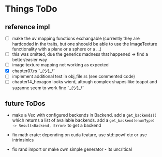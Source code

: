 # Things ToDo

## reference impl
- [ ] make the uv mapping functions exchangable (currently they are hardcoded in the traits, but one shoould be able to use the ImageTexture functionality with a plane or a sphere or a ...)
- [ ] this was omitted, due the generics madness that happened -> find a better/easier way
- [ ] image texture mapping not working as expected
- [x] chapter07.rs ¯\_(ツ)_/¯
- [ ] implement additional test in obj_file.rs (see commented code)
- [ ] chapter14_hexagon looks wierd, altough complex shapes like teapot and suzanne seem to work fine   ¯\_(ツ)_/¯

## future ToDos

- make a Vec with configured backends in Backend. add a ```get_backends()``` which returns a  list
of available backends. add a ```get_backend(enumType)  -> Result<Backend, Error>``` to get a backend

 
- fix math crate: depending on cuda feature, use std::powf etc or use intrinsinics
- fix rand import or make own simple generator  - its uncritical